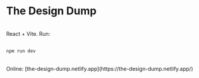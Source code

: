 # The Design Dump
<br>
React + Vite. Run: 
<br>
<br>

```sh
npm run dev
```
<br>
Online: [the-design-dump.netlify.app](https://the-design-dump.netlify.app/)
